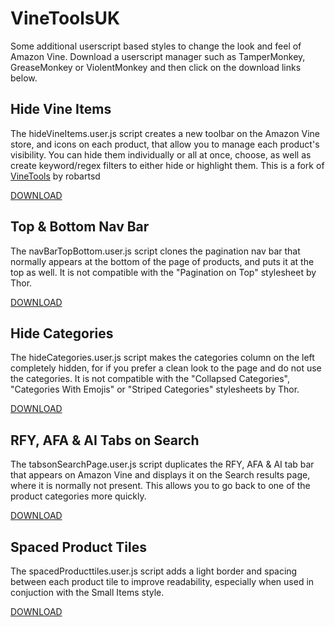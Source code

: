 # VineToolsUK
Some additional userscript based styles to change the look and feel of Amazon Vine. Download a userscript manager such as TamperMonkey, GreaseMonkey or ViolentMonkey and then click on the download links below.


## Hide Vine Items
The hideVineItems.user.js script creates a new toolbar on the Amazon Vine store, and icons on each product, that allow you to manage each product's visibility. You can hide them individually or all at once, choose, as well as create keyword/regex filters to either hide or highlight them. This is a fork of [VineTools](https://github.com/robartsd/VineTools) by robartsd

[DOWNLOAD](http://raw.githubusercontent.com/MD2K23/VineToolsUK/hideVineItems.user.js)


## Top & Bottom Nav Bar
The navBarTopBottom.user.js script clones the pagination nav bar that normally appears at the bottom of the page of products, and puts it at the top as well. It is not compatible with the "Pagination on Top" stylesheet by Thor.

[DOWNLOAD](http://raw.githubusercontent.com/MD2K23/VineToolsUK/navBarTopBottom.user.js)


## Hide Categories
The hideCategories.user.js script makes the categories column on the left completely hidden, for if you prefer a clean look to the page and do not use the categories. It is not compatible with the "Collapsed Categories", "Categories With Emojis" or "Striped Categories" stylesheets by Thor.

[DOWNLOAD](http://raw.githubusercontent.com/MD2K23/VineToolsUK/hideCategories.user.js)


## RFY, AFA & AI Tabs on Search
The tabsonSearchPage.user.js script duplicates the RFY, AFA & AI tab bar that appears on Amazon Vine and displays it on the Search results page, where it is normally not present. This allows you to go back to one of the product categories more quickly.

[DOWNLOAD](http://raw.githubusercontent.com/MD2K23/VineToolsUK/tabsonSearchPage.user.js)


## Spaced Product Tiles
The spacedProducttiles.user.js script adds a light border and spacing between each product tile to improve readability, especially when used in conjuction with the Small Items style.

[DOWNLOAD](http://raw.githubusercontent.com/MD2K23/VineToolsUK/spacedProductTiles.user.js)